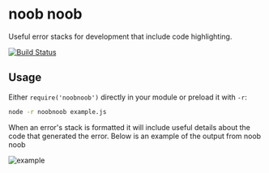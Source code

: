 # noob noob

Useful error stacks for development that include code highlighting.

[![Build Status](https://travis-ci.org/geek/noobnoob.png)](https://travis-ci.org/geek/noobnoob)


## Usage

Either `require('noobnoob')` directly in your module or preload it with `-r`:

```sh
node -r noobnoob example.js
```

When an error's stack is formatted it will include useful details about the code that generated the error. Below is an example of the output from noob noob

![example](https://raw.githubusercontent.com/geek/noobnoob/master/images/screenshot.png)


